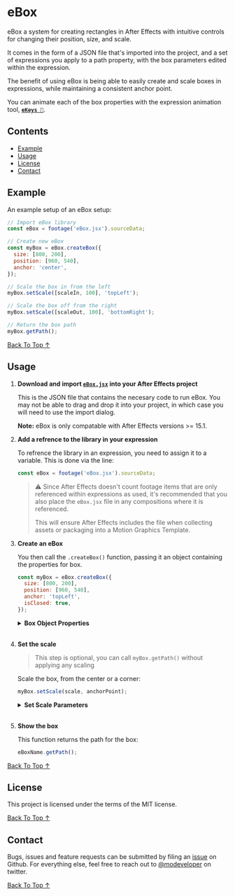 [back to top ↑]: #ebox-

# eBox <!-- omit in toc -->

eBox a system for creating rectangles in After Effects with intuitive controls for changing their position, size, and scale.

It comes in the form of a JSON file that's imported into the project, and a set of expressions you apply to a path property, with the box parameters edited within the expression.

The benefit of using eBox is being able to easily create and scale boxes in expressions, while maintaining a consistent anchor point.

You can animate each of the box properties with the expression animation tool, **[`eKeys 🔑`](https://github.com/motiondeveloper/ekeys)**.

## Contents <!-- omit in toc -->

- [Example](#example)
- [Usage](#usage)
- [License](#license)
- [Contact](#contact)

## Example

An example setup of an eBox setup:

```javascript
// Import eBox library
const eBox = footage('eBox.jsx').sourceData;

// Create new eBox
const myBox = eBox.createBox({
  size: [800, 200],
  position: [960, 540],
  anchor: 'center',
});

// Scale the box in from the left
myBox.setScale([scaleIn, 100], 'topLeft');

// Scale the box off from the right
myBox.setScale([scaleOut, 100], 'bottomRight');

// Return the box path
myBox.getPath();
```

[Back To Top ↑]

## Usage

1. **Download and import [`eBox.jsx`](https://github.com/motiondeveloper/eBox/releases) into your After Effects project**

   This is the JSON file that contains the necesary code to run eBox. You may not be able to drag and drop it into your project, in which case you will need to use the import dialog.

   **Note:** eBox is only compatable with After Effects versions >= 15.1.

2. **Add a refrence to the library in your expression**

   To refrence the library in an expression, you need to assign it to a variable. This is done via the line:

   ```javascript
   const eBox = footage('eBox.jsx').sourceData;
   ```

   > ⚠️ Since After Effects doesn't count footage items that are only referenced within expressions as used, it's recommended that you also place the `eBox.jsx` file in any compositions where it is referenced.
   >
   > This will ensure After Effects includes the file when collecting assets or packaging into a Motion Graphics Template.

3. **Create an eBox**

   You then call the `.createBox()` function, passing it an object containing the properties for box.

   ```javascript
   const myBox = eBox.createBox({
     size: [800, 200],
     position: [960, 540],
     anchor: 'topLeft',
     isClosed: true,
   });
   ```

   <details><summary><strong>Box Object Properties</strong></summary>
   <br>

   - **`size`:** The size of the box, in pixels
     - Type: `array`
     - Required: `true`
     - **`position`:** The position of the box in the composition
     - Type: `array`
     - Required: `true`
   - **`anchor`:** The anchor point that will be at the given `position`
     - Type: `string`
     - Options: `topLeft, topRight, bottomLeft, bottomRight, center`
     - Required: `true`
   - **`isClosed`:** Whether the path is closed
     - Type: `boolean`
     - Required: `false`
     - Default: `true`
       </details>
       <br>

4. **Set the scale**

   > This step is optional, you can call `myBox.getPath()` without applying any scaling

   Scale the box, from the center or a corner:

   ```javascript
   myBox.setScale(scale, anchorPoint);
   ```

   <details><summary><strong>Set Scale Parameters</strong></summary>
   <br>

   - **`scale`:** Scale of the box
     - Type: `array`
     - Range: `[0..100, 0..100]`
     - Required: `true`
   - **`anchor`:** The anchor point that will be at the given `position`
     - Type: `string`
     - Options: `topLeft, topRight, bottomLeft, bottomRight, center`
     - Required: `true`
       </details>
       <br>

5. **Show the box**

   This function returns the path for the box:

   ```javascript
   eBoxName.getPath();
   ```

[Back To Top ↑]

## License

This project is licensed under the terms of the MIT license.

[Back To Top ↑]

## Contact

Bugs, issues and feature requests can be submitted by filing an [issue](https://github.com/motiondeveloper/ekeys/issues) on Github. For everything else, feel free to reach out to [@modeveloper](https://twitter.com/modeveloper) on twitter.

[Back To Top ↑]
